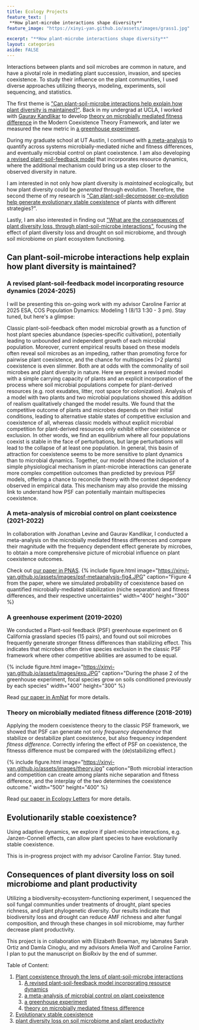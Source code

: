 ```yaml
---
title: Ecology Projects
feature_text: |
 **How plant-microbe interactions shape diversity**
feature_image: "https://xinyi-yan.github.io/assets/images/grass1.jpg"

excerpt: "**How plant-microbe interactions shape diversity**"
layout: categories
aside: FALSE
---
```


Interactions between plants and soil microbes are common in nature, and have a pivotal role in mediating plant succession, invasion, and species coexistence. To study their influence on the plant communities, I used diverse approaches utilizing theorys, modeling, experiments, soil sequencing, and statistics.

The first theme is ["Can plant-soil-microbe interactions help explain how plant diversity is maintained?"](#psf). Back in my undergrad at UCLA, I worked with [Gaurav Kandlikar](https://gauravsk.gitlab.io/) to develop [theory on microbially mediated fitness difference](#psf-theory) in the Modern Coexistence Theory Framework, and later we measured the new metric in [a greenhouse experiment](#psf-experiment). 

During my graduate school at UT Austin, I continued with [a meta-analysis](#psf-metaanalysis) to quantify across systems microbially-mediated niche and fitness differences, and eventually microbial control on plant coeixstence. I am also developing [a revised plant-soil-feedback model](#psf-model) that incorporates resource dynamics, where the additional mechanism could bring us a step closer to the observed diversity in nature.

I am interested in not only how plant diversity is *maintained* ecologically, but how plant diversity could be *generated* through evolution. Therefore, the second theme of my research is ["Can plant-soil-decomposer co-evolution help generate evolutionary stable coexistence](#evo-coexistence) of plants with different strategies?". 

Lastly, I am also interested in finding out ["What are the consequences of plant diversity loss, through plant-soil-microbe interactions"](#exp-seq), focusing the effect of plant diversity loss and drought on soil microbiome, and through soil microbiome on plant ecosystem functioning.

## Can plant-soil-microbe interactions help explain how plant diversity is maintained? <a name="psf"></a>
### A revised plant-soil-feedback model incorporating resource dynamics (2024-2025) <a name="psf-model"></a>
I will be presenting this on-going work with my advisor Caroline Farrior at 2025 ESA, COS Population Dynamics: Modeling 1 (8/13 1:30 - 3 pm). Stay tuned, but here's a glimpse:
  
Classic plant-soil-feedback often model microbial growth as a function of host plant species abundance (species-specific cultivation), potentially leading to unbounded and independent growth of each microbial population. Moreover, current empirical results based on these models often reveal soil microbes as an impeding, rather than promoting force for pairwise plant coexistence, and the chance for multispecies (>2 plants) coexistence is even slimmer. Both are at odds with the commonality of soil microbes and plant diversity in nature. Here we present a revised model with a simple carrying capacity of plants and an explicit incorporation of the process where soil microbial populations compete for plant-derived resources (e.g. root exudates, litter, root space for colonization). Analysis of a model with two plants and two microbial populations showed this addition of realism qualitatively changed the model results. We found that the competitive outcome of plants and microbes depends on their initial conditions, leading to alternative stable states of competitive exclusion and coexistence of all, whereas classic models without explicit microbial competition for plant-derived resources only exhibit either coexistence or exclusion. In other words, we find an equilibrium where all four populations coexist is stable in the face of perturbations, but large perturbations will lead to the collapse of at least one population. In general, this basin of attraction for coexistence seems to be more sensitive to plant dynamics than to microbial dynamics. Together, our model showed the inclusion of a simple physiological mechanism in plant-microbe interactions can generate more complex competition outcomes than predicted by previous PSF models, offering a chance to reconcile theory with the context dependency observed in empirical data. This mechanism may also provide the missing link to understand how PSF can potentially maintain multispecies coexistence.   

### A meta-analysis of microbial control on plant coeixstence (2021-2022) <a name="psf-metaanalysis"></a>
In collaboration with Jonathan Levine and Gaurav Kandlikar, I conducted a meta-analysis on the microbially mediated fitness differences and compare their magnitude with the frequency dependent effect generate by microbes, to obtain a more comprehensive picture of microbial influence on plant coexistence outcomes.

Check out [our paper in PNAS](https://doi.org/10.1073/pnas.2122088119).
{% include figure.html image="https://xinyi-yan.github.io/assets/images/psf-metaanalysis-fig4.JPG" caption="Figure 4 from the paper, where we simulated probability of coexistence based on quantified microbially-mediated stabilization (niche separation) and fitness differences, and their respective uncertainties" width="400" height="300" %}

### A greenhouse experiment (2019-2020)<a name="psf-experiment"></a>
We conducted a Plant-soil feedback (PSF) greenhouse experiment on 6 California grassland species (15 pairs), and found out soil microbes frequently generate stronger fitness differences than stabilizing effect. This indicates that microbes often drive species exclusion in the classic PSF framework where other competitive abilities are assumed to be equal.

{% include figure.html image="https://xinyi-yan.github.io/assets/images/exp.JPG" caption="During the phase 2 of the greenhouse experiment, focal species grow on soils conditioned previously by each species" width="400" height="300" %}

Read [our paper in AmNat](https://www.journals.uchicago.edu/doi/abs/10.1086/711662?journalCode=an) for more details.

### Theory on microbially mediated fitness difference (2018-2019) <a name="psf-theory"></a>
Applying the modern coexistence theory to the classic PSF framework, we showed that PSF can generate not only _frequency dependence_ that stabilize or destabilize plant coexistence, but also frequency independent _fitness difference_. Correctly infering the effect of PSF on coexistence, the fitnesss difference must be compared with the (de)stabilizing effect.)

{% include figure.html image="https://xinyi-yan.github.io/assets/images/theory.jpg" caption="Both microbial interaction and competition can create among plants niche separation and fitness difference, and the interplay of the two determines the coexistence outcome." width="500" height="400" %}

Read [our paper in Ecology Letters](https://onlinelibrary.wiley.com/doi/abs/10.1111/ele.13280) for more details.

## Evolutionarily stable coexistence?<a name="evo-coexistence"></a>
Using adaptive dynamics, we explore if plant-microbe interactions, e.g. Janzen-Connell effects, can allow plant species to have evolutionarily stable coexistence.

This is in-progress project with my advisor Caroline Farrior. Stay tuned.

## Consequences of plant diversity loss on soil microbiome and plant productivity <a name="exp-seq"></a>
Utilizing a biodiversity-ecosystem-functioning experiment, I sequenced the soil fungal communities under treatments of drought, plant species richness, and plant phylogenetic diversity. Our results indicate that biodiversity loss and drought can reduce AMF richness and alter fungal composition, and through these changes in soil microbiome, may further decrease plant productivity. 

This project is in collaboration with Elizabeth Bowman, my labmates Sarah Ortiz and Damla Cinoglu, and my advisors Amelia Wolf and Caroline Farrior. I plan to put the manuscript on BioRxiv by the end of summer.


Table of Content: 
1. [Plant coexistence through the lens of plant-soil-microbe interactions](#psf)
    1. [A revised plant-soil-feedback model incorporating resource dynamics](#psf-model)
    2. [a meta-analysis of microbial control on plant coeixstence](#psf-metaanalysis)
    3. [a greenhouse experiment](#psf-experiment)
    4. [theory on microbially mediated fitness difference](#psf-theory)
2. [Evolutionary stable coexistence](#evo-coexistence)
3. [plant diversity loss on soil microbiome and plant productivity](#exp-seq)

